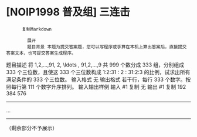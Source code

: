 # [NOIP1998 普及组] 三连击


          复制Markdown
         
            展开
            题目背景 本题为提交答案题，您可以写程序或手算在本机上算出答案后，直接提交答案文本，也可提交答案生成程序。
 题目描述 将 1,2,…,91, 2, \ldots , 91,2,…,9 共 999 个数分成 333 组，分别组成 333 个三位数，且使这 333 个三位数构成 1:2:31 : 2 : 31:2:3 的比例，试求出所有满足条件的 333 个三位数。
 输入格式 无
 输出格式 若干行，每行 333 个数字。按照每行第 111 个数字升序排列。
  输入输出样例 输入 #1 
    复制
   无 输出 #1 
    复制
   192 384 576
* * *
...

* * *
（剩余部分不予展示）  